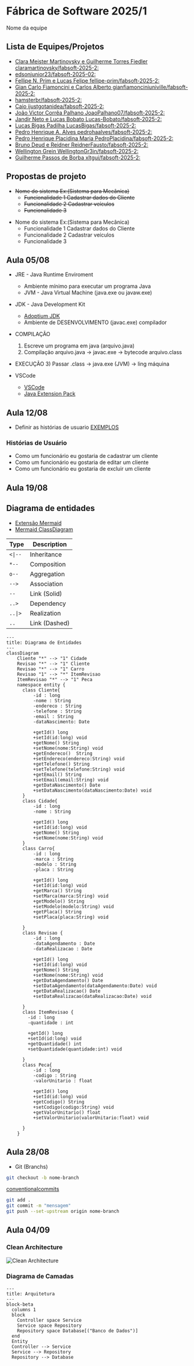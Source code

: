 # Fábrica de Software 2025/1
Nome da equipe 


## Lista de Equipes/Projetos
- [Clara Meister Martinovsky e Guilherme Torres Fiedler claramartinovsky/fabsoft-2025-2:](https://github.com/claramartinovsky/fabsoft-2025-2)
- [edsonjunior23/fabsoft-2025-02:](https://github.com/edsonjunior23/fabsoft-2025-02)
- [Fellipe N. Prim e Lucas Felipe fellipe-prim/fabsoft-2025-2:](https://github.com/fellipe-prim/fabsoft-2025-2)
- [Gian Carlo Fiamoncini e Carlos Alberto gianfiamonciniuniville/fabsoft-2025-2:](https://github.com/gianfiamonciniuniville/fabsoft-2025-2)
- [hamsterbr/fabsoft-2025-2:](https://github.com/hamsterbr/fabsoft-2025-2)
- [Caio ijustgotanidea/fabsoft-2025-2:](https://github.com/ijustgotanidea/fabsoft-2025-2)
- [João Victor Corrêa Palhano JoaoPalhano07/fabsoft-2025-2:](https://github.com/JoaoPalhano07/fabsoft-2025-2)
- [Jandir Neto e Lucas Bobato Lucas-Bobato/fabsoft-2025-2:](https://github.com/Lucas-Bobato/fabsoft-2025-2)
- [Lucas Bigas Padilha LucasBigas/fabsoft-2025-2:](https://github.com/LucasBigas/fabsoft-2025-2)
- [Pedro Henrique A. Alves pedrohaalves/fabsoft-2025-2:](https://github.com/pedrohaalves/fabsoft-2025-2)
- [Pedro Henrique Placidina Maria PedroPlacidina/fabsoft-2025-2:](https://github.com/PedroPlacidina/fabsoft-2025-2)
- [Bruno Deud e Reidner ReidnerFausto/fabsoft-2025-2:](https://github.com/ReidnerFausto/fabsoft-2025-2)
- [Wellington Grein WellingtonGr3in/fabsoft-2025-2:](https://github.com/WellingtonGr3in/fabsoft-2025-2)
- [Guilherme Passos de Borba xltgui/fabsoft-2025-2:](https://github.com/xltgui/fabsoft-2025-2)



## Propostas de projeto
<s>
  
- Nome do sistema Ex:(Sistema para Mecânica)
  - Funcionalidade 1 Cadastrar dados do Cliente
  - Funcionalidade 2 Cadastrar veículos
  - Funcionalidade 3

</s>

- Nome do sistema Ex:(Sistema para Mecânica)
  - Funcionalidade 1 Cadastrar dados do Cliente
  - Funcionalidade 2 Cadastrar veículos
  - Funcionalidade 3

## Aula 05/08

- JRE - Java Runtime Enviroment
  - Ambiente mínimo para executar um programa Java
  - JVM - Java Virtual Machine (java.exe ou javaw.exe)

- JDK - Java Development Kit
  - [Adoptium JDK](https://adoptium.net/pt-BR)
  - Ambiente de DESENVOLVIMENTO (javac.exe) compilador

- COMPILAÇÃO
  1) Escreve um programa em java (arquivo.java)
  2) Compilação arquivo.java -> javac.exe -> bytecode arquivo.class
- EXECUÇÃO
  3) Passar .class -> java.exe (JVM) -> ling máquina

- VSCode
  - [VSCode](https://code.visualstudio.com/)
  - [Java Extension Pack](https://marketplace.visualstudio.com/items?itemName=vscjava.vscode-java-pack)

## Aula 12/08

- Definir as histórias de usuario [EXEMPLOS](https://engsoftmoderna.info/cap3.html#hist%C3%B3rias-de-usu%C3%A1rios)

### Histórias de Usuário

- Como um funcionário eu gostaria de cadastrar um cliente
- Como um funcionário eu gostaria de editar um cliente
- Como um funcionário eu gostaria de excluir um cliente

## Aula 19/08
## Diagrama de entidades

- [Extensão Mermaid](https://marketplace.visualstudio.com/items?itemName=vstirbu.vscode-mermaid-preview)
- [Mermaid ClassDiagram](https://github.com/mermaid-js/mermaid/blob/develop/packages/mermaid/src/docs/syntax/classDiagram.md)

| Type    | Description   |
| ------- | ------------- |
| `<\|--` | Inheritance   |
| `*--`   | Composition   |
| `o--`   | Aggregation   |
| `-->`   | Association   |
| `--`    | Link (Solid)  |
| `..>`   | Dependency    |
| `..\|>` | Realization   |
| `..`    | Link (Dashed) |


```mermaid
---
title: Diagrama de Entidades
---
classDiagram
    Cliente "*" --> "1" Cidade
    Revisao "*" --> "1" Cliente
    Revisao "*" --> "1" Carro
    Revisao "1" --> "*" ItemRevisao
    ItemRevisao "*" --> "1" Peca
    namespace entity {
      class Cliente{
          -id : long
          -nome : String
          -endereco : String
          -telefone : String
          -email : String
          -dataNascimento: Date

          +getId() long
          +setId(id:long) void
          +getNome() String
          +setNome(nome:String) void
          +getEndereco()  String
          +setEndereco(endereco:String) void
          +getTelefone() String
          +setTelefone(telefone:String) void
          +getEmail() String
          +setEmail(email:String) void
          +getDataNascimento() Date
          +setDataNascimento(dataNascimento:Date) void
      }
      class Cidade{
          -id : long
          -nome : String

          +getId() long
          +setId(id:long) void
          +getNome() String
          +setNome(nome:String) void
      }
      class Carro{
          -id : long
          -marca : String
          -modelo : String
          -placa : String

          +getId() long
          +setId(id:long) void
          +getMarca() String
          +setMarca(marca:String) void
          +getModelo() String
          +setModelo(modelo:String) void
          +getPlaca() String
          +setPlaca(placa:String) void

      }
      class Revisao {
          -id : long
          -dataAgendamento : Date
          -dataRealizacao : Date

          +getId() long
          +setId(id:long) void
          +getNome() String
          +setNome(nome:String) void
          +getDataAgendamento() Date
          +setDataAgendamento(dataAgendamento:Date) void
          +getDataRealizacao() Date
          +setDataRealizacao(dataRealizacao:Date) void

      }
      class ItemRevisao {
        -id : long
        -quantidade : int

        +getId() long
        +setId(id:long) void
        +getQuantidade() int
        +setQuantidade(quantidade:int) void

      }
      class Peca{
          -id : long
          -codigo : String
          -valorUnitario : float

          +getId() long
          +setId(id:long) void
          +getCodigo() String
          +setCodigo(codigo:String) void
          +getValorUnitario() float
          +setValorUnitario(valorUnitario:float) void

      }
    }

```


## Aula 28/08

- Git (Branchs)

```bash 
git checkout -b nome-branch
```

[conventionalcommits](https://www.conventionalcommits.org/en/v1.0.0/)

```bash 
git add .
git commit -m "mensagem"
git push --set-upstream origin nome-branch
```

## Aula 04/09

### Clean Architecture
![Clean Architecture](./diagramas/png/CleanArchitecture.jpg)

### Diagrama de Camadas
```mermaid
---
title: Arquitetura
---
block-beta
  columns 1
  block
    Controller space Service 
    Service space Repository
    Repository space Database[("Banco de Dados")]
  end
  Entity 
  Controller --> Service
  Service --> Repository
  Repository --> Database

```

